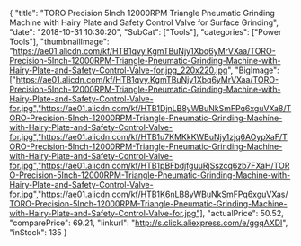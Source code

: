 {
	"title": "TORO Precision 5Inch 12000RPM Triangle Pneumatic Grinding Machine with Hairy Plate and Safety Control Valve for Surface Grinding",
	"date": "2018-10-31 10:30:20",
	"SubCat": ["Tools"],
	"categories": ["Power Tools"],
	"thumbnailImage": "https://ae01.alicdn.com/kf/HTB1qvy.KgmTBuNjy1Xbq6yMrVXaa/TORO-Precision-5Inch-12000RPM-Triangle-Pneumatic-Grinding-Machine-with-Hairy-Plate-and-Safety-Control-Valve-for.jpg_220x220.jpg",
	"BigImage": ["https://ae01.alicdn.com/kf/HTB1qvy.KgmTBuNjy1Xbq6yMrVXaa/TORO-Precision-5Inch-12000RPM-Triangle-Pneumatic-Grinding-Machine-with-Hairy-Plate-and-Safety-Control-Valve-for.jpg","https://ae01.alicdn.com/kf/HTB1DjnLB8yWBuNkSmFPq6xguVXa8/TORO-Precision-5Inch-12000RPM-Triangle-Pneumatic-Grinding-Machine-with-Hairy-Plate-and-Safety-Control-Valve-for.jpg","https://ae01.alicdn.com/kf/HTB1u7KMKkKWBuNjy1zjq6AOypXaF/TORO-Precision-5Inch-12000RPM-Triangle-Pneumatic-Grinding-Machine-with-Hairy-Plate-and-Safety-Control-Valve-for.jpg","https://ae01.alicdn.com/kf/HTB1pBFbdjfguuRjSszcq6zb7FXaH/TORO-Precision-5Inch-12000RPM-Triangle-Pneumatic-Grinding-Machine-with-Hairy-Plate-and-Safety-Control-Valve-for.jpg","https://ae01.alicdn.com/kf/HTB1K6nLB8yWBuNkSmFPq6xguVXas/TORO-Precision-5Inch-12000RPM-Triangle-Pneumatic-Grinding-Machine-with-Hairy-Plate-and-Safety-Control-Valve-for.jpg"],
	"actualPrice": 50.52,
	"comparePrice": 69.21,
	"linkurl": "http://s.click.aliexpress.com/e/ggqAXDI",
	"inStock": 135
}
